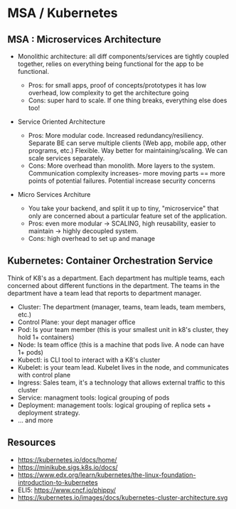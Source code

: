 # MSA / Kubernetes

## MSA : Microservices Architecture
- Monolithic architecture: all diff components/services are tightly coupled together, relies on everything being functional for the app to be functional. 
  - Pros: for small apps, proof of concepts/prototypes it has low overhead, low complexity to get the architecture going
  - Cons: super hard to scale. If one thing breaks, everything else does too!

- Service Oriented Architecture
  - Pros: More modular code. Increased redundancy/resiliency. Separate BE can serve multiple clients (Web app, mobile app, other programs, etc.) Flexible. Way better for maintaining/scaling. We can scale services separately. 
  - Cons: More overhead than monolith. More layers to the system. Communication complexity increases- more moving parts == more points of potential failures. Potential increase security concerns

- Micro Services Architure
  - You take your backend, and split it up to tiny, "microservice" that only are concerned about a particular feature set of the application.
  - Pros: even more modular -> SCALING, high reusability, easier to maintain -> highly decoupled system. 
  - Cons: high overhead to set up and manage

## Kubernetes: Container Orchestration Service
Think of K8's as a department. Each department has multiple teams, each concerned about different functions in the department. The teams in the department have a team lead that reports to department manager.
- Cluster: The department (manager, teams, team leads, team members, etc.)
- Control Plane: your dept manager office
- Pod: Is your team member (this is your smallest unit in k8's cluster, they hold 1+ containers)
- Node: Is team office (this is a machine that pods live. A node can have 1+ pods)
- Kubectl: is CLI tool to interact with a K8's cluster
- Kubelet: is your team lead. Kubelet lives in the node, and communicates with control plane
- Ingress: Sales team, it's a technology that allows external traffic to this cluster
- Service: managment tools: logical grouping of pods
- Deployment: management tools: logical grouping of replica sets + deployment strategy.
- ... and more

## Resources
- https://kubernetes.io/docs/home/
- https://minikube.sigs.k8s.io/docs/
- https://www.edx.org/learn/kubernetes/the-linux-foundation-introduction-to-kubernetes
- ELI5: https://www.cncf.io/phippy/
- https://kubernetes.io/images/docs/kubernetes-cluster-architecture.svg